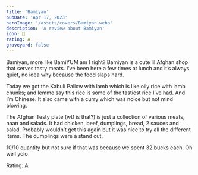 ```yaml
---
title: 'Bamiyan'
pubDate: 'Apr 17, 2023'
heroImage: '/assets/covers/Bamiyan.webp'
description: 'A review about Bamiyan'
icon: 🥘
rating: A
graveyard: false
---
```


Bamiyan, more like BamiYUM am I right? Bamiyan is a cute lil Afghan shop that serves tasty meats. I’ve been here a few times at lunch and it’s always quiet, no idea why because the food slaps hard.

Today we got the Kabuli Pallow with lamb which is like oily rice with lamb chunks; and lemme say this rice is some of the tastiest rice I’ve had. And I’m Chinese. It also came with a curry which was noice but not mind blowing.

The Afghan Testy plate (wtf is that?) is just a collection of various meats, naan and salads. It had chicken, beef, dumplings, bread, 2 sauces and salad. Probably wouldn’t get this again but it was nice to try all the different items. The dumplings were a stand out.

10/10 quantity but not sure if that was because we spent 32 bucks each. Oh well yolo

Rating: A
